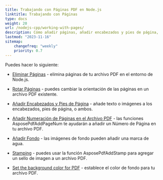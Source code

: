 ```yaml
---
title: Trabajando con Páginas PDF en Node.js
linktitle: Trabajando con Páginas
type: docs
weight: 20
url: /nodejs-cpp/working-with-pages/
description: Cómo añadir páginas, añadir encabezados y pies de página, rotar páginas puedes conocer en esta sección. Aspose.PDF para Node.js a través de C++ te explica todos los detalles sobre este tema.
lastmod: "2023-11-16"
sitemap:
    changefreq: "weekly"
    priority: 0.7
---
```


Puedes hacer lo siguiente:

- [Eliminar Páginas](/pdf/nodejs-cpp/delete-pages/) - elimina páginas de tu archivo PDF en el entorno de Node.js.
- [Rotar Páginas](/pdf/nodejs-cpp/rotate-pages/) - puedes cambiar la orientación de las páginas en un archivo PDF existente.
- [Añadir Encabezados y Pies de Página](/pdf/nodejs-cpp/add-headers-and-footers-of-pdf-file/) - añade texto o imágenes a los encabezados, pies de página, o ambos.
- [Añadir Numeración de Páginas en el Archivo PDF](/pdf/nodejs-cpp/add-page-number/) - las funciones AsposePdfAddPageNum te ayudarán a añadir un Número de Página en tu archivo PDF.

- [Añadir Fondo](/pdf/nodejs-cpp/add-background/) - las imágenes de fondo pueden añadir una marca de agua.
- [Stamping](/pdf/nodejs-cpp/stamping/) - puedes usar la función AsposePdfAddStamp para agregar un sello de imagen a un archivo PDF.
- [Set the background color for PDF](/pdf/nodejs-cpp/set-background-color/) - establece el color de fondo para tu archivo PDF.